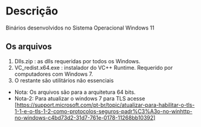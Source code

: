 # Descrição

Binários desenvolvidos no Sistema Operacional Windows 11

## Os arquivos

1. Dlls.zip : as dlls requeridas por todos os Windows.
2. VC_redist.x64.exe : instalador do VC++ Runtime. Requerido por computadores com Windows 7.
3. O restante são utilitários não essenciais 


* Nota: Os arquivos são para a arquitetura 64 bits.
* Nota-2: Para atualizar o windows 7 para TLS acesse [https://support.microsoft.com/pt-br/topic/atualizar-para-habilitar-o-tls-1-1-e-o-tls-1-2-como-protocolos-seguros-padr%C3%A3o-no-winhttp-no-windows-c4bd73d2-31d7-761e-0178-11268bb10392]
